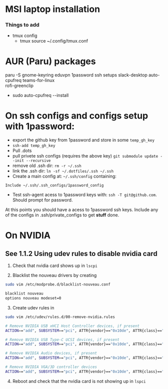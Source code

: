 # MSI laptop installation

### Things to add

- tmux config
  - tmux source ~/.config/tmux.conf

# AUR (Paru) packages
paru -S gnome-keyring eduvpn 1password ssh setups slack-desktop auto-cpufreq teams-for-linux \
        rofi-greenclip
    
- sudo auto-cpufreq --install

# On ssh configs and configs setup with 1password:

- export the github key from 1password and store in some `temp_gh_key`
- `ssh-add temp_gh_key`
- Pull .dots
- pull privete ssh configs (requires the above key) `git submodule update --init --recursive`
- remove old .ssh dir: `rm -r ~/.ssh`
- link the .ssh dir: `ln -sf ~/.dotfiles/.ssh ~/.ssh`
- Create a main config at: `~/.ssh/config` containing:
```
Include ~/.ssh/.ssh_configs/1password_config
```
- Test ssh-agent acess to 1password keys with: `ssh -T git@github.com`. Should prompt for password.


At this points you should have a acess to 1password ssh keys.
Include any of the configs in .ssh/private_configs to get **stuff** done.

# On NVIDIA 

## See 1.1.2 Using udev rules to disable nvidia card

1. Check that nvidia card shows up in `lscpi`


2. Blacklist the nouveau drivers by creating
```bash
sudo vim /etc/modprobe.d/blacklist-nouveau.conf
```
```bash
blacklist nouveau
options nouveau modeset=0
```

3. Create udev rules in
```bash
sudo vim /etc/udev/rules.d/00-remove-nvidia.rules
```
```bash
# Remove NVIDIA USB xHCI Host Controller devices, if present
ACTION=="add", SUBSYSTEM=="pci", ATTR{vendor}=="0x10de", ATTR{class}=="0x0c0330", ATTR{power/control}="auto", ATTR{remove}="1"

# Remove NVIDIA USB Type-C UCSI devices, if present
ACTION=="add", SUBSYSTEM=="pci", ATTR{vendor}=="0x10de", ATTR{class}=="0x0c8000", ATTR{power/control}="auto", ATTR{remove}="1"

# Remove NVIDIA Audio devices, if present
ACTION=="add", SUBSYSTEM=="pci", ATTR{vendor}=="0x10de", ATTR{class}=="0x040300", ATTR{power/control}="auto", ATTR{remove}="1"

# Remove NVIDIA VGA/3D controller devices
ACTION=="add", SUBSYSTEM=="pci", ATTR{vendor}=="0x10de", ATTR{class}=="0x03[0-9]*", ATTR{power/control}="auto", ATTR{remove}="1"
```

4. Reboot and check that the nvidia card is not showing up in `lspci`
